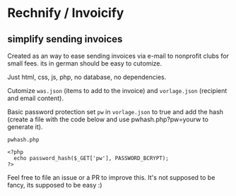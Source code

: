 # Rechnify / Invoicify
simplify sending invoices
--------
Created as an way to ease sending invoices via e-mail to nonprofit clubs for small fees. its in german should be easy to cutomize.

Just html, css, js, php, no database, no dependencies.

Cutomize `was.json` (items to add to the invoice) and `vorlage.json` (recipient and email content).

Basic password protection
set `pw` in `vorlage.json` to true and add the hash (create a file with the code below and use pwhash.php?pw=yourw to generate it).

`pwhash.php`
```
<?php
  echo password_hash($_GET['pw'], PASSWORD_BCRYPT);
?>
```

Feel free to file an issue or a PR to improve this. It's not supposed to be fancy, its supposed to be easy :)
